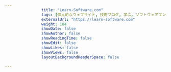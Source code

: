 ---
                title: "Learn-Software.com"
                tags: [個人的なウェブサイト, 技術ブログ, 学ぶ, ソフトウェアエンジニアリング, プログラミング, 人工知能]
                externalUrl: "https://learn-software.com"
                weight: 104
                showDate: false
                showAuthor: false
                showReadingTime: false
                showEdit: false
                showLikes: false
                showViews: false
                layoutBackgroundHeaderSpace: false
                ---

